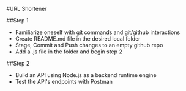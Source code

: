 
#URL Shortener 

##Step 1
- Familiarize oneself with git commands and git/github interactions 
- Create README.md file in the desired local folder 
- Stage, Commit and Push changes to an empty github repo 
- Add a .js file in the folder and begin step 2

##Step 2
- Build an API using Node.js as a backend runtime engine
- Test the API's endpoints with Postman